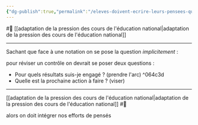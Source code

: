 ```yaml
---
{"dg-publish":true,"permalink":"/eleves-doivent-ecrire-leurs-pensees-quand-il-y-a-des-exercices/"}
---
```


#🌱 [[adaptation de la pression des cours de l'éducation national\|adaptation de la pression des cours de l'éducation national]]

---
Sachant que face à une notation on se pose la question *implicitement* :
<div class="transclusion internal-embed is-loaded"><div class="markdown-embed">




pour réviser un contrôle on devrait se poser deux questions :
- Pour quels résultats suis-je engagé ? (prendre l'arc) ^064c3d
- Quelle est la prochaine action à faire ? (viser)

---
[[adaptation de la pression des cours de l'éducation national\|adaptation de la pression des cours de l'éducation national]] #🌲 

</div></div>
alors on doit intégrer nos efforts de pensés